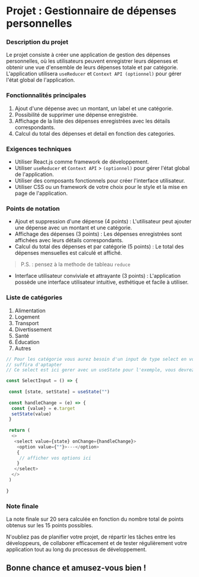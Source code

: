 # Projet : Gestionnaire de dépenses personnelles

### Description du projet
Le projet consiste à créer une application de gestion des dépenses personnelles, où les utilisateurs peuvent enregistrer leurs dépenses et obtenir une vue d'ensemble de leurs dépenses totale et par catégorie. L'application utilisera `useReducer` et `Context API (optionnel)` pour gérer l'état global de l'application.

### Fonctionnalités principales
1. Ajout d'une dépense avec un montant, un label et une catégorie.
2. Possibilité de supprimer une dépense enregistrée.
3. Affichage de la liste des dépenses enregistrées avec les détails correspondants.
4. Calcul du total des dépenses et detail en fonction des categories.

### Exigences techniques
- Utiliser React.js comme framework de développement.
- Utiliser `useReducer` et `Context API` > `(optionnel)` pour gérer l'état global de l'application.
- Utiliser des composants fonctionnels pour créer l'interface utilisateur.
- Utiliser CSS ou un framework de votre choix pour le style et la mise en page de l'application.

### Points de notation
- Ajout et suppression d'une dépense (4 points) : L'utilisateur peut ajouter une dépense avec un montant et une catégorie.
- Affichage des dépenses (3 points) : Les dépenses enregistrées sont affichées avec leurs détails correspondants.
- Calcul du total des dépenses et par catégorie (5 points) : Le total des dépenses mensuelles est calculé et affiché.
>P.S. : pensez à la methode de tableau `reduce`
- Interface utilisateur conviviale et attrayante (3 points) : L'application possède une interface utilisateur intuitive, esthétique et facile à utiliser.

### Liste de catégories
1. Alimentation
2. Logement
3. Transport
4. Divertissement
5. Santé
6. Éducation
7. Autres

````js
// Pour les catégorie vous aurez besoin d'un input de type select en voici un qu'il 
// suffira d'aptapter
// Ce select est ici gerer avec un useState pour l'exemple, vous devrez le gerer avec un reducer

const SelectInput = () => {
 
 const [state, setState] = useState("")
 
 const handleChange = (e) => {
  const {value} = e.target
  setState(value)
 }
 
 return (
  <>
   <select value={state} onChange={handleChange}>
    <option value={""}>---</option>
    {
     // afficher vos options ici
    }
   </select>
  </>
 )
 
}

````

### Note finale
La note finale sur 20 sera calculée en fonction du nombre total de points obtenus sur les 15 points possibles.

N'oubliez pas de planifier votre projet, de répartir les tâches entre les développeurs, de collaborer efficacement et de tester régulièrement votre application tout au long du processus de développement.

## Bonne chance et amusez-vous bien !